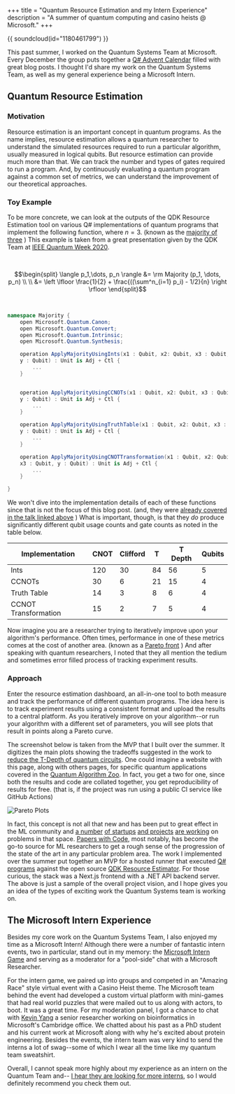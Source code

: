 +++
title = "Quantum Resource Estimation and my Intern Experience"
description = "A summer of quantum computing and casino heists @ Microsoft."
+++

{{ soundcloud(id="1180461799") }}

This past summer, I worked on the Quantum Systems Team at Microsoft. Every
December the group puts together a
[Q# Advent Calendar](https://devblogs.microsoft.com/qsharp/q-advent-calendar-2021/)
filled with great blog posts. I thought I'd share my work on the Quantum Systems
Team, as well as my general experience being a Microsoft Intern.

## Quantum Resource Estimation

### Motivation

Resource estimation is an important concept in quantum programs. As the name
implies, resource estimation allows a quantum researcher to understand the
simulated resources required to run a particular algorithm, usually measured in
logical qubits. But resource estimation can provide much more than that. We can
track the number and types of gates required to run a program. And, by
continuously evaluating a quantum program against a common set of metrics, we
can understand the improvement of our theoretical approaches.

### Toy Example

To be more concrete, we can look at the outputs of the QDK Resource Estimation
tool on various Q# implementations of quantum programs that implement the
following function, where $n=3$. (known as the
[majority of three](https://en.wikipedia.org/wiki/Majority_function)
) This example is taken from a great presentation given by the QDK Team at
[IEEE Quantum Week 2020](https://qce20.quantum.ieee.org/tutorials/).

&nbsp;

$$\begin{split}
\langle p_1,\dots, p_n \rangle &= \rm Majority (p_1, \dots, p_n) \\
\\
&= \left \lfloor \frac{1}{2} + \frac{((\sum^n_{i=1} p_i) - 1/2}{n} \right \rfloor
\end{split}$$

&nbsp;

```csharp
namespace Majority {
    open Microsoft.Quantum.Canon;
    open Microsoft.Quantum.Convert;
    open Microsoft.Quantum.Intrinsic;
    open Microsoft.Quantum.Synthesis;

    operation ApplyMajorityUsingInts(x1 : Qubit, x2: Qubit, x3 : Qubit,
    y : Qubit) : Unit is Adj + Ctl {
        ...
    }


    operation ApplyMajorityUsingCCNOTs(x1 : Qubit, x2: Qubit, x3 : Qubit,
    y : Qubit) : Unit is Adj + Ctl {
        ...
    }

    operation ApplyMajorityUsingTruthTable(x1 : Qubit, x2: Qubit, x3 : Qubit,
    y : Qubit) : Unit is Adj + Ctl {
        ...
    }

    operation ApplyMajorityUsingCNOTTransformation(x1 : Qubit, x2: Qubit,
    x3 : Qubit, y : Qubit) : Unit is Adj + Ctl {
        ...
    }

}
```

We won't dive into the implementation details of each of these functions since
that is not the focus of this blog post. (and, they were
[already covered in the talk linked above](https://www.youtube.com/watch?v=Ps5lZ0G6zIg)
) What is important, though, is that they _do_ produce
significantly different qubit usage counts and gate counts as noted in the table
below.

|     Implementation          |     CNOT    |     Clifford    |     T     |     T   Depth    |     Qubits    |
|-----------------------------|-------------|-----------------|-----------|------------------|---------------|
|     Ints                    |     120     |     30          |     84    |     56           |     5         |
|     CCNOTs                  |     30      |     6           |     21    |     15           |     4         |
|     Truth Table             |     14      |     3           |     8     |     6            |     4         |
|     CCNOT Transformation    |     15      |     2           |     7     |     5            |     4         |

Now imagine you are a researcher trying to iteratively improve upon your
algorithm's performance. Often times, performance in one of these metrics comes
at the cost of another area. (known as a [Pareto front](https://en.wikipedia.org/wiki/Pareto_front)
) And after speaking with quantum researchers, I noted that they all mention the
tedium and sometimes error filled process of tracking experiment results.

### Approach

Enter the resource estimation dashboard, an all-in-one tool to both measure and
track the performance of different quantum programs. The idea here is to track
experiment results using a consistent format and upload the results to a central
platform. As you iteratively improve on your algorithm--or run your algorithm
with a different set of parameters, you will see plots that result in points
along a Pareto curve.

The screenshot below is taken from the MVP that I built over the summer. It
digitizes the main plots showing the tradeoffs suggested in the work to
[reduce the T-Depth of quantum circuits](https://arxiv.org/pdf/2006.03845.pdf).
One could imagine a website with this page, along with others pages, for
specific quantum applications covered in the
[Quantum Algorithm Zoo](https://quantumalgorithmzoo.org/). In fact, you get a
two for one, since both the results and code are collated together, you get
reproducibility of results for free. (that is, if the project was run using a
public CI service like GitHub Actions)

![Pareto Plots](https://i.imgur.com/O92lOHO.png)

In fact, this concept is not all that new and has been put to great effect in the
ML community and [a number](https://wandb.ai/site)
[of startups](https://neptune.ai/)
[and projects](https://github.com/IDSIA/sacred) [are working](https://web.archive.org/web/20211205032107/https://www.comet.ml/site/)
on problems in that space. [Papers with Code](https://paperswithcode.com/),
most notably, has become the go-to source for ML researchers to get a rough
sense of the progression of the state of the art in any particular problem area.
The work I implemented over the summer put together an MVP for a hosted runner
that executed [Q# programs](https://github.com/microsoft/QuantumLibraries)
against the open source [QDK Resource Estimator](https://docs.microsoft.com/en-us/azure/quantum/user-guide/machines/resources-estimator).
For those curious, the stack was a Next.js frontend with a .NET API backend
server. The above is just a sample of the overall project vision, and I hope
gives you an idea of the types of exciting work the Quantum Systems team is
working on.

## The Microsoft Intern Experience

Besides my core work on the Quantum Systems Team, I also enjoyed
my time as a Microsoft Intern! Although there were a number of fantastic intern
events, two in particular, stand out in my memory: the
[Microsoft Intern Game](https://interngame.microsoft.com/) and serving as a
moderator for a "pool-side" chat with a Microsoft Researcher.

For the intern game, we paired up into groups and competed in an "Amazing Race"
style virtual event with a Casino Heist theme. The Microsoft team behind the
event had developed a custom virtual platform with mini-games that had real
world puzzles that were mailed out to us along with actors, to boot. It was a
great time. For my moderation panel, I got a chance to chat with [Kevin Yang](https://www.linkedin.com/in/kevinkyang)
a senior researcher working on bioinformatics in Microsoft's Cambridge office.
We chatted about his past as a PhD student and his current work at Microsoft
along with why he's excited about protein engineering. Besides the events, the
intern team was very kind to send the interns a lot of swag--some of which I
wear all the time like my quantum team sweatshirt.

Overall, I cannot speak more highly about my experience as an intern on the
Quantum Team and--
[I hear they are looking for more interns](https://devblogs.microsoft.com/qsharp/interning-at-microsoft-quantum-2022/),
so I would definitely recommend you check them out.
